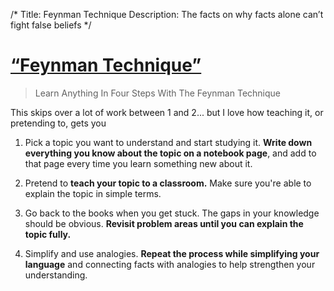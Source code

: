 /*
Title: Feynman Technique
Description: The facts on why facts alone can’t fight false beliefs
*/

# [“Feynman Technique”](https://curiosity.com/topics/learn-anything-in-four-steps-with-the-feynman-technique-curiosity/) 

> Learn Anything In Four Steps With The Feynman Technique

This skips over a lot of work between 1 and 2... but I love how teaching it, or pretending to, gets you 

1. Pick a topic you want to understand and start studying it. **Write down everything you know about the topic on a notebook page**, and add to that page every time you learn something new about it.

2. Pretend to **teach your topic to a classroom.** Make sure you're able to explain the topic in simple terms.

3. Go back to the books when you get stuck. The gaps in your knowledge should be obvious. **Revisit problem areas until you can explain the topic fully.**

4. Simplify and use analogies. **Repeat the process while simplifying your language** and connecting facts with analogies to help strengthen your understanding.
